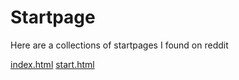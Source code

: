 # Startpage

Here are a collections of startpages I found on reddit


[index.html](https://github.com/MCotocel/startpage)
[start.html](https://www.reddit.com/r/startpages/comments/n0e6ex/minimal_design_for_plenty_of_bookmarks/)
